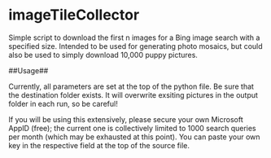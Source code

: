 # imageTileCollector
Simple script to download the first n images for a Bing image search with a specified size. Intended to be used for generating photo mosaics, but could also be used to simply download 10,000 puppy pictures.

##Usage##

Currently, all parameters are set at the top of the python file. Be sure that the destination folder exists. It will overwrite exsiting pictures in the output folder in each run, so be careful! 

If you will be using this extensively, please secure your own Microsoft AppID (free); the current one is collectively limited to 1000 search queries per month (which may be exhausted at this point). You can paste your own key in the respective field at the top of the source file.
